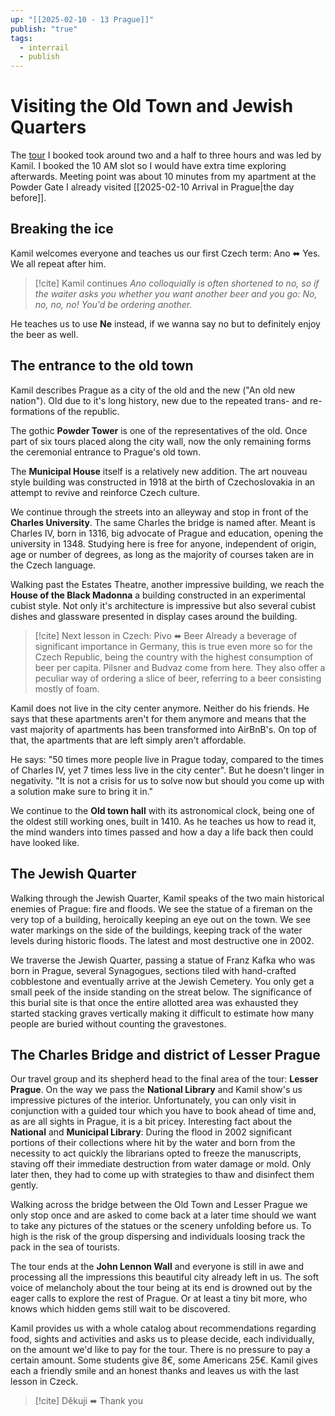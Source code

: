 ```yaml
---
up: "[[2025-02-10 - 13 Prague]]"
publish: "true"
tags:
  - interrail
  - publish
---
```

# Visiting the Old Town and Jewish Quarters

The [tour](https://www.tours-prague.eu/tour-oldtown-free.phtml) I booked took around two and a half to three hours and was led by Kamil. I booked the 10 AM slot so I would have extra time exploring afterwards. Meeting point was about 10 minutes from my apartment at the Powder Gate I already visited [[2025-02-10 Arrival in Prague|the day before]].

## Breaking the ice

Kamil welcomes everyone and teaches us our first Czech term: Ano ⬌ Yes.
We all repeat after him.

> [!cite] Kamil continues
> *Ano colloquially is often shortened to no, so if the waiter asks you whether you want another beer and you go:*
> *No, no, no, no! You'd be ordering another.*

He teaches us to use **Ne** instead, if we wanna say no but to definitely enjoy the beer as well.

## The entrance to the old town

Kamil describes Prague as a city of the old and the new ("An old new nation"). Old due to it's long history, new due to the repeated trans- and re-formations of the republic.

The gothic **Powder Tower** is one of the representatives of the old. Once part of six tours placed along the city wall, now the only remaining forms the ceremonial entrance to Prague's old town.

The **Municipal House** itself is a relatively new addition. The art nouveau style building was constructed in 1918 at the birth of Czechoslovakia in an attempt to revive and reinforce Czech culture.

We continue through the streets into an alleyway and stop in front of the **Charles University**. The same Charles the bridge is named after. Meant is Charles IV, born in 1316, big advocate of Prague and education, opening the university in 1348. Studying here is free for anyone, independent of origin, age or number of degrees, as long as the majority of courses taken are in the Czech language.

Walking past the Estates Theatre, another impressive building, we reach the **House of the Black Madonna** a building constructed in an experimental cubist style. Not only it's architecture is impressive but also several cubist dishes and glassware presented in display cases around the building.

> [!cite] Next lesson in Czech: Pivo ⬌ Beer
> Already a beverage of significant importance in Germany, this is true even more so for the Czech Republic, being the country with the highest consumption of beer per capita. Pilsner and Budvaz come from here. They also offer a peculiar way of ordering a slice of beer, referring to a beer consisting mostly of foam.

Kamil does not live in the city center anymore. Neither do his friends. He says that these apartments aren't for them anymore and means that the vast majority of apartments has been transformed into AirBnB's. On top of that, the apartments that are left simply aren't affordable.

He says: "50 times more people live in Prague today, compared to the times of Charles IV, yet 7 times less live in the city center". But he doesn't linger in negativity. "It is not a crisis for us to solve now but should you come up with a solution make sure to bring it in."

We continue to the **Old town hall** with its astronomical clock, being one of the oldest still working ones, built in 1410. As he teaches us how to read it, the mind wanders into times passed and how a day a life back then could have looked like.
## The Jewish Quarter

Walking through the Jewish Quarter, Kamil speaks of the two main historical enemies of Prague: fire and floods. We see the statue of a fireman on the very top of a building, heroically keeping an eye out on the town. We see water markings on the side of the buildings, keeping track of the water levels during historic floods. The latest and most destructive one in 2002. 

We traverse the Jewish Quarter, passing a statue of Franz Kafka who was born in Prague, several Synagogues, sections tiled with hand-crafted cobblestone and eventually arrive at the Jewish Cemetery. You only get a small peek of the inside standing on the streat below. The significance of this burial site is that once the entire allotted area was exhausted they started stacking graves vertically making it difficult to estimate how many people are buried without counting the gravestones.
## The Charles Bridge and district of Lesser Prague

Our travel group and its shepherd head to the final area of the tour: **Lesser Prague**. On the way we pass the **National Library** and Kamil show's us impressive pictures of the interior. Unfortunately, you can only visit in conjunction with a guided tour which you have to book ahead of time and, as are all sights in Prague, it is a bit pricey. Interesting fact about the **National** and **Municipal Library**: During the flood in 2002 significant portions of their collections where hit by the water and born from the necessity to act quickly the librarians opted to freeze the manuscripts, staving off their immediate destruction from water damage or mold. Only later then, they had to come up with strategies to thaw and disinfect them gently.

Walking across the bridge between the Old Town and Lesser Prague we only stop once and are asked to come back at a later time should we want to take any pictures of the statues or the scenery unfolding before us. To high is the risk of the group dispersing and individuals loosing track the pack in the sea of tourists.

The tour ends at the **John Lennon Wall** and everyone is still in awe and processing all the impressions this beautiful city already left in us. The soft voice of melancholy about the tour being at its end is drowned out by the eager calls to explore the rest of Prague. Or at least a tiny bit more, who knows which hidden gems still wait to be discovered.

Kamil provides us with a whole catalog about recommendations regarding food, sights and activities and asks us to please decide, each individually, on the amount we'd like to pay for the tour. There is no pressure to pay a certain amount. Some students give 8€, some Americans 25€. Kamil gives each a friendly smile and an honest thanks and leaves us with the last lesson in Czeck.

> [!cite] Děkuji ⬌ Thank you

